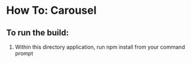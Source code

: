 How To: Carousel
============

To run the build:
-----------------
 1. Within this directory application, run npm install from your command prompt